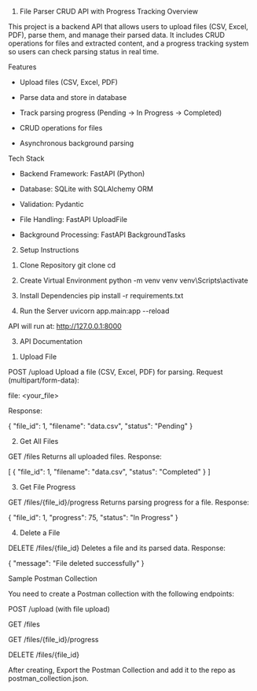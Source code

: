 1)  File Parser CRUD API with Progress Tracking
Overview

This project is a backend API that allows users to upload files (CSV, Excel, PDF), parse them, and manage their parsed data. It includes CRUD operations for files and extracted content, and a progress tracking system so users can check parsing status in real time.

Features

* Upload files (CSV, Excel, PDF)

* Parse data and store in database

* Track parsing progress (Pending → In Progress → Completed)

* CRUD operations for files

* Asynchronous background parsing

Tech Stack

* Backend Framework: FastAPI (Python)

* Database: SQLite with SQLAlchemy ORM

* Validation: Pydantic

* File Handling: FastAPI UploadFile

* Background Processing: FastAPI BackgroundTasks




2)  Setup Instructions
1. Clone Repository
git clone <repo-url>
cd <project-folder>

2. Create Virtual Environment
python -m venv venv
venv\Scripts\activate

3. Install Dependencies
pip install -r requirements.txt

4. Run the Server
uvicorn app.main:app --reload


API will run at: http://127.0.0.1:8000




3)  API Documentation
1. Upload File

POST /upload
Upload a file (CSV, Excel, PDF) for parsing.
Request (multipart/form-data):

file: <your_file>


Response:

{
  "file_id": 1,
  "filename": "data.csv",
  "status": "Pending"
}

2. Get All Files

GET /files
Returns all uploaded files.
Response:

[
  {
    "file_id": 1,
    "filename": "data.csv",
    "status": "Completed"
  }
]

3. Get File Progress

GET /files/{file_id}/progress
Returns parsing progress for a file.
Response:

{
  "file_id": 1,
  "progress": 75,
  "status": "In Progress"
}

4. Delete a File

DELETE /files/{file_id}
Deletes a file and its parsed data.
Response:

{
  "message": "File deleted successfully"
}

Sample Postman Collection

You need to create a Postman collection with the following endpoints:

POST /upload (with file upload)

GET /files

GET /files/{file_id}/progress

DELETE /files/{file_id}

After creating, Export the Postman Collection and add it to the repo as postman_collection.json.
